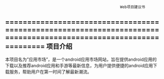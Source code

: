  		                                                Web项目建议书
==================================================================================================================
项目介绍
--------------
本项目名为”应用市场”，是一个android应用市场网站，旨在提供android应用的下载以及推荐android应用和手游等最新信息，为用户提供便捷的android应用下载服务，帮助用户在第一时间了解最新潮流。


